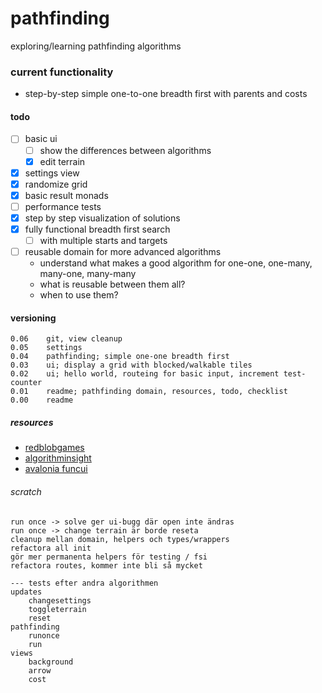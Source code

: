 # pathfinding
exploring/learning pathfinding algorithms 
### current functionality
- step-by-step simple one-to-one breadth first with parents and costs
#### todo 
- [ ] basic ui 
    - [ ] show the differences between algorithms
    - [x] edit terrain
- [x] settings view
- [x] randomize grid
- [x] basic result monads
- [ ] performance tests
- [x] step by step visualization of solutions
- [x] fully functional breadth first search 
    - [ ] with multiple starts and targets
- [ ] reusable domain for more advanced algorithms
    - understand what makes a good algorithm for one-one, one-many, many-one, many-many
    - what is reusable between them all?
    - when to use them?
#### versioning
~~~
0.06    git, view cleanup
0.05    settings
0.04    pathfinding; simple one-one breadth first 
0.03    ui; display a grid with blocked/walkable tiles
0.02    ui; hello world, routeing for basic input, increment test-counter
0.01    readme; pathfinding domain, resources, todo, checklist
0.00    readme
~~~
##### resources
- [redblobgames](https://www.redblobgames.com/pathfinding/a-star/introduction.html)
- [algorithminsight](https://algorithmsinsight.wordpress.com/graph-theory-2/a-star-in-general/implementing-astar-for-pathfinding/)
- [avalonia funcui](https://avaloniacommunity.github.io/Avalonia.FuncUI.Docs/)
###### scratch
~~~
run once -> solve ger ui-bugg där open inte ändras
run once -> change terrain är borde reseta 
cleanup mellan domain, helpers och types/wrappers
refactora all init
gör mer permanenta helpers för testing / fsi
refactora routes, kommer inte bli så mycket

--- tests efter andra algorithmen
updates
    changesettings
    toggleterrain
    reset
pathfinding
    runonce
    run
views
    background
    arrow
    cost
~~~